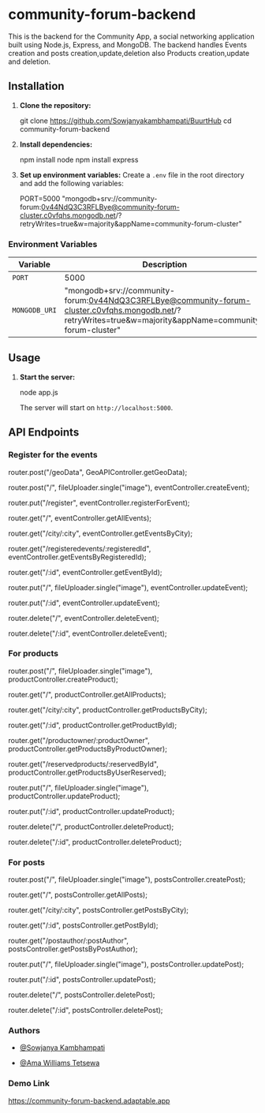 # community-forum-backend

This is the backend for the Community App, a social networking application built using Node.js, Express, and MongoDB. The backend handles Events creation and posts creation,update,deletion also Products creation,update and deletion.


## Installation

1. **Clone the repository:**
   
    git clone https://github.com/Sowjanyakambhampati/BuurtHub
    cd community-forum-backend
   

2. **Install dependencies:**
   
   npm install node
   npm install express
   

4. **Set up environment variables:**
    Create a `.env` file in the root directory and add the following variables:
    
    PORT=5000
     "mongodb+srv://community-forum:0v44NdQ3C3RFLBye@community-forum-cluster.c0vfqhs.mongodb.net/?retryWrites=true&w=majority&appName=community-forum-cluster"

### Environment Variables

| Variable       | Description                                         |
| -------------- | --------------------------------------------------- |
| `PORT`         | 5000       |
| `MONGODB_URI`  |  "mongodb+srv://community-forum:0v44NdQ3C3RFLBye@community-forum-cluster.c0vfqhs.mongodb.net/?retryWrites=true&w=majority&appName=community-forum-cluster"                      |

## Usage

1. **Start the server:**
    
   node app.js
   
   The server will start on `http://localhost:5000`.

## API Endpoints

### Register for the events

router.post("/geoData", GeoAPIController.getGeoData);

router.post("/", fileUploader.single("image"), eventController.createEvent);

router.put("/register", eventController.registerForEvent);

router.get("/", eventController.getAllEvents);

router.get("/city/:city", eventController.getEventsByCity);

router.get("/registeredevents/:registeredId", eventController.getEventsByRegisteredId);

router.get("/:id", eventController.getEventById);

router.put("/", fileUploader.single("image"), eventController.updateEvent);

router.put("/:id", eventController.updateEvent);

router.delete("/", eventController.deleteEvent);

router.delete("/:id", eventController.deleteEvent);

### For products

router.post("/", fileUploader.single("image"), productController.createProduct);

router.get("/", productController.getAllProducts);

router.get("/city/:city", productController.getProductsByCity);

router.get("/:id", productController.getProductById);

router.get("/productowner/:productOwner", productController.getProductsByProductOwner);

router.get("/reservedproducts/:reservedById", productController.getProductsByUserReserved);

router.put("/", fileUploader.single("image"), productController.updateProduct);

router.put("/:id", productController.updateProduct);

router.delete("/", productController.deleteProduct);

router.delete("/:id", productController.deleteProduct);

### For posts

router.post("/", fileUploader.single("image"), postsController.createPost);

router.get("/", postsController.getAllPosts);  

router.get("/city/:city", postsController.getPostsByCity);

router.get("/:id", postsController.getPostById);

router.get("/postauthor/:postAuthor", postsController.getPostsByPostAuthor);

router.put("/", fileUploader.single("image"), postsController.updatePost);

router.put("/:id", postsController.updatePost);

router.delete("/", postsController.deletePost);

router.delete("/:id", postsController.deletePost);

### Authors

- [
@Sowjanya Kambhampati
](https://github.com/sowjanyakambhampati)

- [
@Ama Williams
 Tetsewa](https://github.com/Tetsewa)

### Demo Link

https://community-forum-backend.adaptable.app




